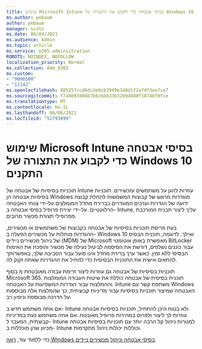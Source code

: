 ```yaml
---
title: שימוש Microsoft Intune בסיסי אבטחה כדי לקבוע את התצורה של Windows 10 התקנים
ms.author: pebaum
author: pebaum
manager: scotv
ms.date: 06/04/2021
ms.audience: Admin
ms.topic: article
ms.service: o365-administration
ROBOTS: NOINDEX, NOFOLLOW
localization_priority: Normal
ms.collection: Adm_O365
ms.custom:
- "9006500"
- "11142"
ms.openlocfilehash: 88525fccd6dcde0cb3949e348d1f2a7df3ee7ce7
ms.sourcegitcommit: f7a9e97d04b7b6cbb633b32094d40f1874bf0fce
ms.translationtype: MT
ms.contentlocale: he-IL
ms.lasthandoff: 06/06/2021
ms.locfileid: "52793899"
---
```

# <a name="use-microsoft-intune-security-baselines-to-configure-windows-10-devices"></a>שימוש Microsoft Intune בסיסי אבטחה כדי לקבוע את התצורה של Windows 10 התקנים

תוכניות בסיסיות של אבטחה של Intune עוזרות להגן על משתמשים ומכשירים. תוכניות בסיסיות אבטחה הן Windows מוגדרות מראש של קבוצות המשמשות להחלת קבוצה ידועה של הגדרות וערכים המוגדרים כברירת מחדל המומלצים על-ידי צוותי האבטחה הרלוונטיים. על-ידי יצירת פרופיל בסיסי אבטחה ב- Intune, עליך ליצור תבנית המורכבת מפרופילי תצורת מכשיר מרובים.

בעת פריסת תוכניות בסיסיות של אבטחה בקבוצות של משתמשים או מכשירים, ההגדרות מוחלות על מכשירים הפעלה ב- Windows 10 ואילך. לדוגמה, תוכנית הבסיס של ניהול מכשירים ניידים (MDM) של Microsoft מאפשרת באופן אוטומטי BitLocker עבור כוננים נשלפים, דורשת את הסיסמה לביטול נעילה של מכשיר והופכת את האימות הבסיסי ללא זמין. כאשר ערך ברירת מחדל אינו פועל עבור הסביבה שלך, באפשרותך להתאים אישית את התוכנית הבסיסית כדי להחיל את ההגדרות שאתה זקוק לה.

תוכניות בסיסיות של אבטחה גם עוזרות ליצור זרימת עבודה מאובטחת מ בסוף Microsoft 365. תוכנית בסיסית של אבטחה כוללת את שיטות העבודה המומלצות וההמלצות עבור הגדרות המשפיעות על האבטחה. Intune משתפת קשר עם Windows האבטחה שמיצור תוכניות בסיסיות עבור מדיניות קבוצתית, כך שהמלצות אלה מבוססות על הדרכה מבוססת וניסיון רב.

אם אתה משתמש חדש ב- Intune ולא בטוח היכן להתחיל, תוכניות בסיסיות אבטחה עוזרות לך ליצור ולפרוס במהירות פרופיל מאובטח. אם אתה משתמש כעת במדיניות קבוצתית, המעבר ל- Intune למטרות ניהול קל הרבה יותר עם תוכניות בסיסיות אבטחה מכיוון שהן מוכללות ב- Intune וכוללות יכולות ניהול מתקדמות.

כדי ללמוד עוד, [ראה Windows בסיסי אבטחה וניהול](/windows/security/threat-protection/windows-security-baselines) [מכשירים ניידים](/windows/client-management/mdm/).

